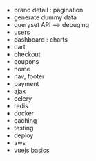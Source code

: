 - brand detail : pagination
- generate dummy data
- queryset API --> debuging
- users
- dashboard : charts
- cart
- checkout
- coupons
- home
- nav, footer
- payment
- ajax
- celery
- redis
- docker
- caching
- testing
- deploy
- aws
- vuejs basics
